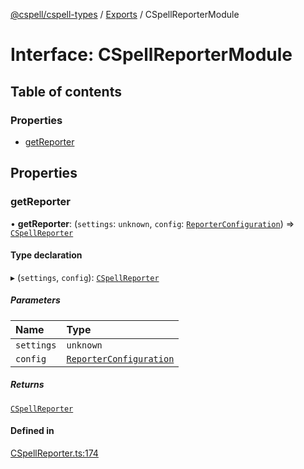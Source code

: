 [@cspell/cspell-types](../README.md) / [Exports](../modules.md) / CSpellReporterModule

# Interface: CSpellReporterModule

## Table of contents

### Properties

- [getReporter](CSpellReporterModule.md#getreporter)

## Properties

### getReporter

• **getReporter**: (`settings`: `unknown`, `config`: [`ReporterConfiguration`](ReporterConfiguration.md)) => [`CSpellReporter`](CSpellReporter.md)

#### Type declaration

▸ (`settings`, `config`): [`CSpellReporter`](CSpellReporter.md)

##### Parameters

| Name | Type |
| :------ | :------ |
| `settings` | `unknown` |
| `config` | [`ReporterConfiguration`](ReporterConfiguration.md) |

##### Returns

[`CSpellReporter`](CSpellReporter.md)

#### Defined in

[CSpellReporter.ts:174](https://github.com/streetsidesoftware/cspell/blob/9347337/packages/cspell-types/src/CSpellReporter.ts#L174)
